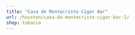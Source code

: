 ```yaml
---
title: "Casa de Montecristo Cigar Bar"
url: /houston/casa-de-montecristo-cigar-bar-2/
shop: tobacco
---
```

